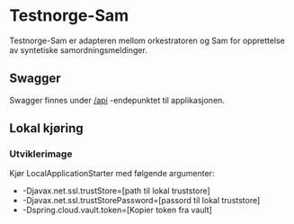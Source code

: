 # Testnorge-Sam
Testnorge-Sam er adapteren mellom orkestratoren og Sam for opprettelse av syntetiske samordningsmeldinger.

## Swagger
Swagger finnes under [/api](https://testnorge-sam.nais.preprod.local/api) -endepunktet til applikasjonen.
  
## Lokal kjøring
      
### Utviklerimage
Kjør LocalApplicationStarter med følgende argumenter:
- -Djavax.net.ssl.trustStore=[path til lokal truststore]
- -Djavax.net.ssl.trustStorePassword=[passord til lokal truststore]
- -Dspring.cloud.vault.token=[Kopier token fra vault]